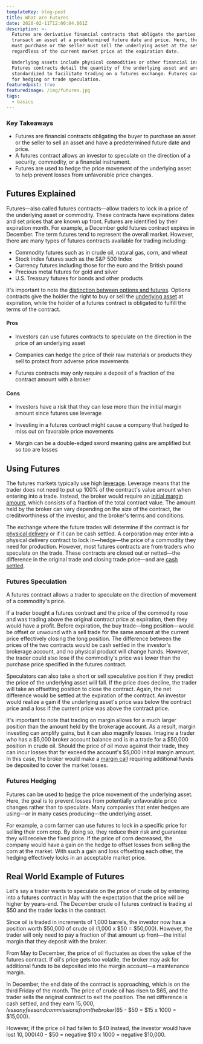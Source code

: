 ```yaml
---
templateKey: blog-post
title: What are Futures
date: 2020-02-11T12:00:04.061Z
description: >-
  Futures are derivative financial contracts that obligate the parties to
  transact an asset at a predetermined future date and price. Here, the buyer
  must purchase or the seller must sell the underlying asset at the set price,
  regardless of the current market price at the expiration date.

  Underlying assets include physical commodities or other financial instruments.
  Futures contracts detail the quantity of the underlying asset and are
  standardized to facilitate trading on a futures exchange. Futures can be used
  for hedging or trade speculation.
featuredpost: true
featuredimage: /img/futures.jpg
tags:
  - basics
---
```

### Key Takeaways 

* Futures are financial contracts obligating the buyer to purchase an asset or the seller to sell an asset and have a predetermined future date and price.
* A futures contract allows an investor to speculate on the direction of a security, commodity, or a financial instrument.
* Futures are used to hedge the price movement of the underlying asset to help prevent losses from unfavorable price changes.

##  Futures Explained 

Futures—also called futures contracts—allow traders to lock in a price of the underlying asset or commodity. These contracts have expirations dates and set prices that are known up front. Futures are identified by their expiration month. For example, a December gold futures contract expires in December. The term futures tend to represent the overall market. However, there are many types of futures contracts available for trading including:

* Commodity futures such as in crude oil, natural gas, corn, and wheat
* Stock index futures such as the S&P 500 Index
* Currency futures including those for the euro and the British pound
* Precious metal futures for gold and silver
* U.S. Treasury futures for bonds and other products

It's important to note the [distinction between options and futures](https://www.investopedia.com/ask/answers/difference-between-options-and-futures/). Options contracts give the holder the right to buy or sell the [underlying asset](https://www.investopedia.com/terms/u/underlying-asset.asp) at expiration, while the holder of a futures contract is obligated to fulfill the terms of the contract.

#### Pros

* Investors can use futures contracts to speculate on the direction in the price of an underlying asset

* Companies can hedge the price of their raw materials or products they sell to protect from adverse price movements

* Futures contracts may only require a deposit of a fraction of the contract amount with a broker

#### Cons

* Investors have a risk that they can lose more than the initial margin amount since futures use leverage

* Investing in a futures contract might cause a company that hedged to miss out on favorable price movements

* Margin can be a double-edged sword meaning gains are amplified but so too are losses


##  Using Futures 

The futures markets typically use high [leverage](https://www.investopedia.com/terms/l/leverage.asp). Leverage means that the trader does not need to put up 100% of the contract's value amount when entering into a trade. Instead, the broker would require an [initial margin amount](https://www.investopedia.com/terms/i/initialmargin.asp), which consists of a fraction of the total contract value. The amount held by the broker can vary depending on the size of the contract, the creditworthiness of the investor, and the broker's terms and conditions.

The exchange where the future trades will determine if the contract is for [physical delivery](https://www.investopedia.com/terms/p/physicaldelivery.asp) or if it can be cash settled. A corporation may enter into a physical delivery contract to lock in—hedge—the price of a commodity they need for production. However, most futures contracts are from traders who speculate on the trade. These contracts are closed out or netted—the difference in the original trade and closing trade price—and are [cash settled](https://www.investopedia.com/terms/c/cashsettlement.asp).

###  Futures Speculation 

A futures contract allows a trader to speculate on the direction of movement of a commodity's price.

If a trader bought a futures contract and the price of the commodity rose and was trading above the original contract price at expiration, then they would have a profit. Before expiration, the buy trade—long position—would be offset or unwound with a sell trade for the same amount at the current price effectively closing the long position. The difference between the prices of the two contracts would be cash settled in the investor's brokerage account, and no physical product will change hands. However, the trader could also lose if the commodity's price was lower than the purchase price specified in the futures contract.

Speculators can also take a short or sell speculative position if they predict the price of the underlying asset will fall. If the price does decline, the trader will take an offsetting position to close the contract. Again, the net difference would be settled at the expiration of the contract. An investor would realize a gain if the underlying asset's price was below the contract price and a loss if the current price was above the contract price.

It's important to note that trading on margin allows for a much larger position than the amount held by the brokerage account. As a result, margin investing can amplify gains, but it can also magnify losses. Imagine a trader who has a $5,000 broker account balance and is in a trade for a $50,000 position in crude oil. Should the price of oil move against their trade, they can incur losses that far exceed the account's $5,000 initial margin amount. In this case, the broker would make a [margin call](https://www.investopedia.com/terms/m/margincall.asp) requiring additional funds be deposited to cover the market losses.

###  Futures Hedging 

Futures can be used to [hedge](https://www.investopedia.com/terms/h/hedge.asp) the price movement of the underlying asset. Here, the goal is to prevent losses from potentially unfavorable price changes rather than to speculate. Many companies that enter hedges are using—or in many cases producing—the underlying asset.

For example, a corn farmer can use futures to lock in a specific price for selling their corn crop. By doing so, they reduce their risk and guarantee they will receive the fixed price. If the price of corn decreased, the company would have a gain on the hedge to offset losses from selling the corn at the market. With such a gain and loss offsetting each other, the hedging effectively locks in an acceptable market price.

## Real World Example of Futures 

Let's say a trader wants to speculate on the price of crude oil by entering into a futures contract in May with the expectation that the price will be higher by years-end. The December crude oil futures contract is trading at $50 and the trader locks in the contract.

Since oil is traded in increments of 1,000 barrels, the investor now has a position worth $50,000 of crude oil (1,000 x $50 = $50,000). However, the trader will only need to pay a fraction of that amount up front—the initial margin that they deposit with the broker. 

From May to December, the price of oil fluctuates as does the value of the futures contract. If oil's price gets too volatile, the broker may ask for additional funds to be deposited into the margin account—a maintenance margin.

In December, the end date of the contract is approaching, which is on the third Friday of the month. The price of crude oil has risen to $65, and the trader sells the original contract to exit the position. The net difference is cash settled, and they earn $15,000, less any fees and commissions from the broker ($65 - $50 = $15 x 1000 = $15,000).

However, if the price oil had fallen to $40 instead, the investor would have lost $10,000 ($40 - $50 = negative $10 x 1000 = negative $10,000.
